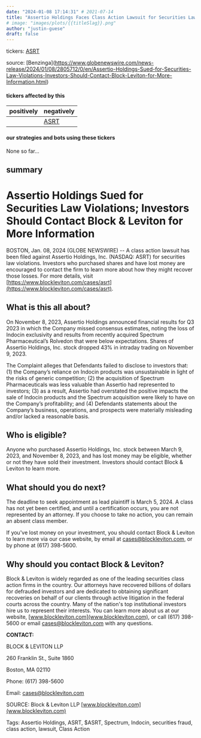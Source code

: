 ```yaml
---
date: "2024-01-08 17:14:31" # 2021-07-14
title: "Assertio Holdings Faces Class Action Lawsuit for Securities Law Violations: How Investors Can Recover Their Losses"
# image: "images/plots/{{titleSlag}}.png"
author: "justin-guese"
draft: false
---
```

tickers:  <a href='https://finance.yahoo.com/quote/ASRT' target='_blank'>ASRT</a>

source: [Benzinga](<a href='https://www.globenewswire.com/news-release/2024/01/08/2805712/0/en/Assertio-Holdings-Sued-for-Securities-Law-Violations-Investors-Should-Contact-Block-Leviton-for-More-Information.html' target='_blank'>https://www.globenewswire.com/news-release/2024/01/08/2805712/0/en/Assertio-Holdings-Sued-for-Securities-Law-Violations-Investors-Should-Contact-Block-Leviton-for-More-Information.html</a>)

#### tickers affected by this

| positively | negatively |
|------------|------------
|  | <a href='https://finance.yahoo.com/quote/ASRT' target='_blank'>ASRT</a> |

#### our strategies and bots using these tickers

None so far...

## summary

# Assertio Holdings Sued for Securities Law Violations; Investors Should Contact Block & Leviton for More Information

BOSTON, Jan. 08, 2024 (GLOBE NEWSWIRE) -- A class action lawsuit has been filed against Assertio Holdings, Inc. (NASDAQ: ASRT) for securities law violations. Investors who purchased shares and have lost money are encouraged to contact the firm to learn more about how they might recover those losses. For more details, visit [https://www.blockleviton.com/cases/asrt](https://www.blockleviton.com/cases/asrt).

## What is this all about?

On November 8, 2023, Assertio Holdings announced financial results for Q3 2023 in which the Company missed consensus estimates, noting the loss of Indocin exclusivity and results from recently acquired Spectrum Pharmaceutical’s Rolvedon that were below expectations. Shares of Assertio Holdings, Inc. stock dropped 43% in intraday trading on November 9, 2023.

The Complaint alleges that Defendants failed to disclose to investors that: (1) the Company’s reliance on Indocin products was unsustainable in light of the risks of generic competition; (2) the acquisition of Spectrum Pharmaceuticals was less valuable than Assertio had represented to investors; (3) as a result, Assertio had overstated the positive impacts the sale of Indocin products and the Spectrum acquisition were likely to have on the Company’s profitability; and (4) Defendants statements about the Company’s business, operations, and prospects were materially misleading and/or lacked a reasonable basis.

## Who is eligible?

Anyone who purchased Assertio Holdings, Inc. stock between March 9, 2023, and November 8, 2023, and has lost money may be eligible, whether or not they have sold their investment. Investors should contact Block & Leviton to learn more.

## What should you do next?

The deadline to seek appointment as lead plaintiff is March 5, 2024. A class has not yet been certified, and until a certification occurs, you are not represented by an attorney. If you choose to take no action, you can remain an absent class member.

If you've lost money on your investment, you should contact Block & Leviton to learn more via our case website, by email at cases@blockleviton.com, or by phone at (617) 398-5600.

## Why should you contact Block & Leviton?

Block & Leviton is widely regarded as one of the leading securities class action firms in the country. Our attorneys have recovered billions of dollars for defrauded investors and are dedicated to obtaining significant recoveries on behalf of our clients through active litigation in the federal courts across the country. Many of the nation's top institutional investors hire us to represent their interests. You can learn more about us at our website, [www.blockleviton.com](www.blockleviton.com), or call (617) 398-5600 or email cases@blockleviton.com with any questions.

**CONTACT:**

BLOCK & LEVITON LLP

260 Franklin St., Suite 1860

Boston, MA 02110

Phone: (617) 398-5600

Email: cases@blockleviton.com

SOURCE: Block & Leviton LLP [www.blockleviton.com](www.blockleviton.com)

Tags: Assertio Holdings, ASRT, $ASRT, Spectrum, Indocin, securities fraud, class action, lawsuit, Class Action